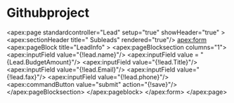 # Githubproject
<apex:page standardcontroller="Lead" setup="true" showHeader="true"  >
   <apex:sectionHeader title=" Subleads" rendered="true"/>
    <apex:form>
     <apex:pageBlock title="LeadInfo" >
       <apex:pageBlocksection columns="1">
         <apex:inputField value="{!lead.name}"/>
         <apex:inputField value = "{Lead.BudgetAmount}"/>
            <apex:inputField value="{!lead.Title}"/> 
              <apex:inputField value="{!lead.Email}"/>
                <apex:inputField value="{!lead.fax}"/>
                  <apex:inputField value="{!lead.phone}"/>
                     <apex:commandButton value="submit" action="{!save}"/>
             </apex:pageBlocksection>
         </apex:pageblock>
  </apex:form>
 </apex:page>
